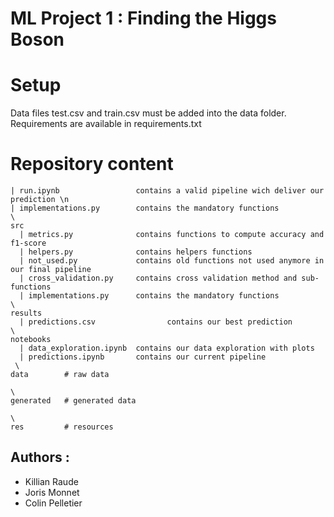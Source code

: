 # ML Project 1 : Finding the Higgs Boson

# Setup

Data files test.csv and train.csv must be added into the data folder. Requirements are available in requirements.txt

# Repository content

```
| run.ipynb                 contains a valid pipeline wich deliver our prediction \n
| implementations.py        contains the mandatory functions
\
src
  | metrics.py              contains functions to compute accuracy and f1-score
  | helpers.py              contains helpers functions
  | not_used.py             contains old functions not used anymore in our final pipeline
  | cross_validation.py     contains cross validation method and sub-functions
  | implementations.py      contains the mandatory functions
\
results
  | predictions.csv                contains our best prediction
\
notebooks
  | data_exploration.ipynb  contains our data exploration with plots
  | predictions.ipynb       contains our current pipeline
 \
data        # raw data 

\
generated   # generated data

\
res         # resources 
```
## Authors :

- Killian Raude
- Joris Monnet
- Colin Pelletier

